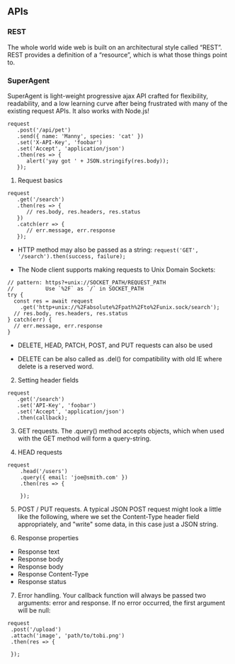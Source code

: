 ## APIs

### REST

The whole world wide web is built on an architectural style called “REST”. REST provides a definition of a “resource”, which is what those things point to.

### SuperAgent

SuperAgent is light-weight progressive ajax API crafted for flexibility, readability, and a low learning curve after being frustrated with many of the existing request APIs. It also works with Node.js!

```
request
   .post('/api/pet')
   .send({ name: 'Manny', species: 'cat' })
   .set('X-API-Key', 'foobar')
   .set('Accept', 'application/json')
   .then(res => {
      alert('yay got ' + JSON.stringify(res.body));
   });
```

1. Request basics

```
request
   .get('/search')
   .then(res => {
      // res.body, res.headers, res.status
   })
   .catch(err => {
      // err.message, err.response
   });
```

- HTTP method may also be passed as a string: `request('GET', '/search').then(success, failure);`

- The Node client supports making requests to Unix Domain Sockets:

```
// pattern: https?+unix://SOCKET_PATH/REQUEST_PATH
//          Use `%2F` as `/` in SOCKET_PATH
try {
  const res = await request
    .get('http+unix://%2Fabsolute%2Fpath%2Fto%2Funix.sock/search');
  // res.body, res.headers, res.status
} catch(err) {
  // err.message, err.response
}
```

- DELETE, HEAD, PATCH, POST, and PUT requests can also be used

- DELETE can be also called as .del() for compatibility with old IE where delete is a reserved word.

2. Setting header fields

```
request
   .get('/search')
   .set('API-Key', 'foobar')
   .set('Accept', 'application/json')
   .then(callback);
```

3. GET requests. The .query() method accepts objects, which when used with the GET method will form a query-string.

4. HEAD requests

```
request
    .head('/users')
    .query({ email: 'joe@smith.com' })
    .then(res => {

    });
```

5. POST / PUT requests. A typical JSON POST request might look a little like the following, where we set the Content-Type header field appropriately, and "write" some data, in this case just a JSON string.

6. Response properties

- Response text
- Response body
- Response body
- Response Content-Type
- Response status

7. Error handling. Your callback function will always be passed two arguments: error and response. If no error occurred, the first argument will be null:

```
request
 .post('/upload')
 .attach('image', 'path/to/tobi.png')
 .then(res => {

 });
```

